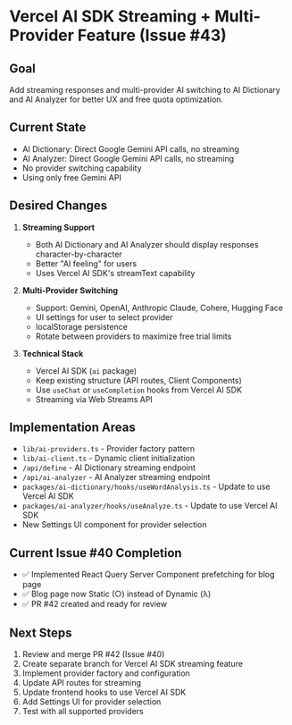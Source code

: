 # Vercel AI SDK Streaming + Multi-Provider Feature (Issue #43)

## Goal

Add streaming responses and multi-provider AI switching to AI Dictionary and AI Analyzer for better UX and free quota optimization.

## Current State

- AI Dictionary: Direct Google Gemini API calls, no streaming
- AI Analyzer: Direct Google Gemini API calls, no streaming
- No provider switching capability
- Using only free Gemini API

## Desired Changes

1. **Streaming Support**
   - Both AI Dictionary and AI Analyzer should display responses character-by-character
   - Better "AI feeling" for users
   - Uses Vercel AI SDK's streamText capability

2. **Multi-Provider Switching**
   - Support: Gemini, OpenAI, Anthropic Claude, Cohere, Hugging Face
   - UI settings for user to select provider
   - localStorage persistence
   - Rotate between providers to maximize free trial limits

3. **Technical Stack**
   - Vercel AI SDK (`ai` package)
   - Keep existing structure (API routes, Client Components)
   - Use `useChat` or `useCompletion` hooks from Vercel AI SDK
   - Streaming via Web Streams API

## Implementation Areas

- `lib/ai-providers.ts` - Provider factory pattern
- `lib/ai-client.ts` - Dynamic client initialization
- `/api/define` - AI Dictionary streaming endpoint
- `/api/ai-analyzer` - AI Analyzer streaming endpoint
- `packages/ai-dictionary/hooks/useWordAnalysis.ts` - Update to use Vercel AI SDK
- `packages/ai-analyzer/hooks/useAnalyze.ts` - Update to use Vercel AI SDK
- New Settings UI component for provider selection

## Current Issue #40 Completion

- ✅ Implemented React Query Server Component prefetching for blog page
- ✅ Blog page now Static (○) instead of Dynamic (λ)
- ✅ PR #42 created and ready for review

## Next Steps

1. Review and merge PR #42 (Issue #40)
2. Create separate branch for Vercel AI SDK streaming feature
3. Implement provider factory and configuration
4. Update API routes for streaming
5. Update frontend hooks to use Vercel AI SDK
6. Add Settings UI for provider selection
7. Test with all supported providers
